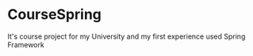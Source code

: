 # CourseSpring
It's course project for my University and my first experience used Spring Framework 
